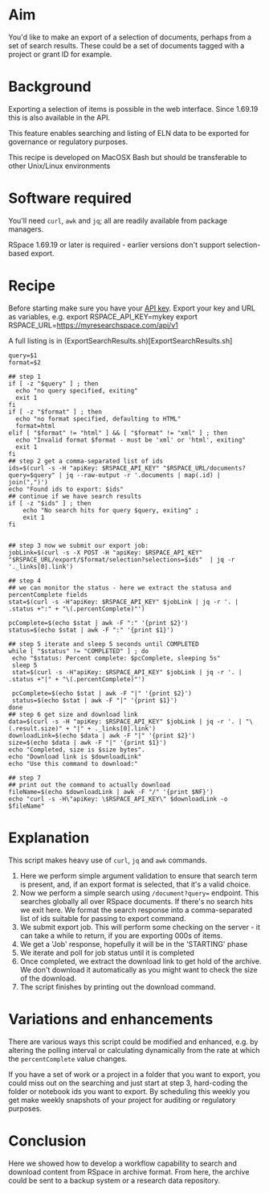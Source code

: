 # Aim

You'd like to make an export of a selection of documents, perhaps from a set of search results.
These could be a set of documents tagged with a project or grant ID for example.

# Background

Exporting a selection of items is possible in the web interface. Since 1.69.19 this is also available in the API.

This feature enables searching and listing of ELN data to be exported for governance or regulatory purposes.

This recipe is developed on MacOSX Bash but should be transferable to other Unix/Linux environments

# Software required

You'll need `curl`, `awk` and `jq`; all are readily available from package managers.

RSpace 1.69.19 or later is required - earlier versions don't support selection-based export.

# Recipe

Before starting make sure you have your [API key](https://researchspace.helpdocs.io/article/v0dxtfvj7u-rspace-api-introduction). Export your key and URL as variables, e.g.
export RSPACE_API_KEY=mykey
export RSPACE_URL=https://myresearchspace.com/api/v1

A full listing is in (ExportSearchResults.sh)[ExportSearchResults.sh]

```
query=$1
format=$2

## step 1
if [ -z "$query" ] ; then
  echo "no query specified, exiting"
  exit 1
fi
if [ -z "$format" ] ; then
  echo "no format specified, defaulting to HTML"
  format=html
elif [ "$format" != "html" ] && [ "$format" != "xml" ] ; then
  echo "Invalid format $format - must be 'xml' or 'html', exiting"
  exit 1
fi
## step 2 get a comma-separated list of ids
ids=$(curl -s -H "apiKey: $RSPACE_API_KEY" "$RSPACE_URL/documents?query=$query" | jq --raw-output -r '.documents | map(.id) | join(",")')
echo "Found ids to export: $ids"
## continue if we have search results
if [ -z "$ids" ] ; then
	echo "No search hits for query $query, exiting" ;
	exit 1
fi


## step 3 now we submit our export job:
jobLink=$(curl -s -X POST -H "apiKey: $RSPACE_API_KEY" "$RSPACE_URL/export/$format/selection?selections=$ids"  | jq -r '._links[0].link')

## step 4
## we can monitor the status - here we extract the statusa and percentComplete fields
stat=$(curl -s -H"apiKey: $RSPACE_API_KEY" $jobLink | jq -r '. | .status +":" + "\(.percentComplete)"')

pcComplete=$(echo $stat | awk -F ":" '{print $2}')
status=$(echo $stat | awk -F ":" '{print $1}')

## step 5 iterate and sleep 5 seconds until COMPLETED
while [ "$status" != "COMPLETED" ] ; do
 echo "$status: Percent complete: $pcComplete, sleeping 5s"
 sleep 5
 stat=$(curl -s -H"apiKey: $RSPACE_API_KEY" $jobLink | jq -r '. | .status +"|" + "\(.percentComplete)"')

 pcComplete=$(echo $stat | awk -F "|" '{print $2}')
 status=$(echo $stat | awk -F "|" '{print $1}')
done
## step 6 get size and download link
data=$(curl -s -H "apiKey: $RSPACE_API_KEY" $jobLink | jq -r '. | "\(.result.size)" + "|" + ._links[0].link')
downloadLink=$(echo $data | awk -F "|" '{print $2}')
size=$(echo $data | awk -F "|" '{print $1}')
echo "Completed, size is $size bytes".
echo "Download link is $downloadLink"
echo "Use this command to download:"

## step 7
## print out the command to actually download
fileName=$(echo $downloadLink | awk -F "/" '{print $NF}')
echo "curl -s -H\"apiKey: \$RSPACE_API_KEY\" $downloadLink -o $fileName"
```

# Explanation

This script makes heavy use of `curl`, `jq` and `awk` commands. 

1. Here we perform simple argument validation to ensure that search term is present, and, if an export format is selected, that it's a valid choice.
2. Now we perform a simple search using `/document?query=` endpoint. This searches globally all over RSpace documents. 
If there's no search hits we exit here. We format the search response into a comma-separated list of ids suitable for passing to export command.
3. We submit export job. This will perform some checking on the server - it can take a while to return, if you are exporting 000s of items.
4. We get a 'Job' response, hopefully it will be in the 'STARTING' phase
5. We iterate and poll for job status until it is completed
6. Once completed, we extract the download link to get hold of the archive. We don't download it automatically as you might want to check the size of the download.
7. The script finishes by printing out the download command.

# Variations and enhancements

There are various ways this script could be modified and enhanced, e.g. by altering the polling interval or calculating dynamically from the rate at which the `percentComplete` value changes. 

If you have a set of work or a project in a folder that you want to export, you could miss out on the searching and just start at step 3, hard-coding the folder or notebook ids you want to export. By scheduling this weekly you get make weekly snapshots of your project for auditing or regulatory purposes. 

# Conclusion

Here we showed how to develop a workflow capability to search and download content from RSpace in archive format. From here, the archive  could be sent to a backup system or a research data repository.
